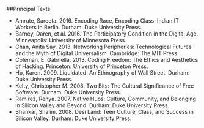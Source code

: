 ##Principal Texts
*	Amrute, Sareeta. 2016. Encoding Race, Encoding Class: Indian IT Workers in Berlin. 
	Durham: Duke University Press.
*	Barney, Daren, et al. 2016. The Participatory Condition in the Digital Age. 
	Minneapolis: University of Minnesota Press.
*	Chan, Anita Say. 2013. Networking Peripheries: Technological Futures and the Myth 
	of Digital Universalism. Cambridge: The MIT Press.
*	Coleman, E. Gabriella. 2013. Coding Freedom: The Ethics and Aesthetics of Hacking. Princeton: University of Princeton Press.
*	Ho, Karen. 2009. Liquidated: An Ethnography of Wall Street. Durham: Duke University Press.
*	Kelty, Christopher M. 2008. Two Bits: The Cultural Significance of Free Software. Durham: Duke University Press.
*	Ramirez, Renya. 2007. Native Hubs: Culture, Community, and Belonging in Silicon Valley and Beyond. Durham: Duke University Press.
*	Shankar, Shalini. 2008. Desi Land: Teen Culture, Class, and Success in Silicon Valley. Durham: Duke University Press.
